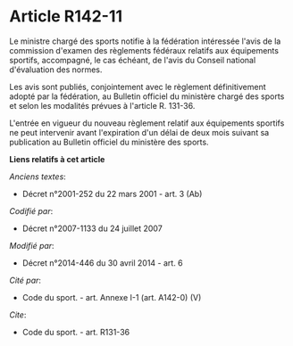 # Article R142-11

Le ministre chargé des sports notifie à la fédération intéressée l'avis de la commission d'examen des règlements fédéraux
relatifs aux équipements sportifs, accompagné, le cas échéant, de l'avis        du Conseil national d'évaluation des normes. 

Les avis sont publiés, conjointement avec le règlement définitivement adopté par la fédération, au Bulletin officiel du
ministère chargé des sports et selon les modalités prévues à l'article R. 131-36. 

L'entrée en vigueur du nouveau règlement relatif aux équipements sportifs ne peut intervenir avant l'expiration d'un délai de
deux mois suivant sa publication au Bulletin officiel du ministère des sports.

**Liens relatifs à cet article**

_Anciens textes_:

  - Décret n°2001-252 du 22 mars 2001 - art. 3 (Ab)

_Codifié par_:

  - Décret n°2007-1133 du 24 juillet 2007

_Modifié par_:

  - Décret n°2014-446 du 30 avril 2014 - art. 6

_Cité par_:

  - Code du sport. - art. Annexe I-1 (art. A142-0) (V)

_Cite_:

  - Code du sport. - art. R131-36

